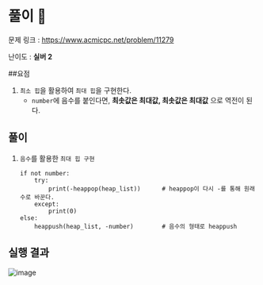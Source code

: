 # 풀이 :notebook:

   문제 링크 : https://www.acmicpc.net/problem/11279
   
   난이도 : __실버 2__
   
##요점
1. `최소 힙`을 활용하여 `최대 힙`을 구현한다.
    - `number`에 음수를 붙인다면, __최솟값은 최대값, 최솟값은 최대값__ 으로 역전이 된다.

## 풀이
1. `음수`를 활용한 `최대 힙 구현`
    ```
    if not number:
        try:
            print(-heappop(heap_list))      # heappop이 다시 -를 통해 원래 수로 바꾼다.
        except:
            print(0)
    else:
        heappush(heap_list, -number)        # 음수의 형태로 heappush
     ```
   
## 실행 결과

![image](https://user-images.githubusercontent.com/84619866/144954047-38b956a8-15fd-4c30-8e74-de73f9f68087.png)